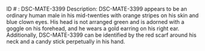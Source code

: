 ID # : DSC-MATE-3399
Description: DSC-MATE-3399 appears to be an ordinary human male in his mid-twenties with orange stripes on his skin and blue clown eyes. His head is not arranged green and is adorned with a goggle on his forehead, and he wears a gold earring on his right ear. Additionally, DSC-MATE-3399 can be identified by the red scarf around his neck and a candy stick perpetually in his hand.